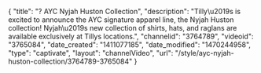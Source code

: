 {
    "title": "? AYC Nyjah Huston Collection",
    "description": "Tilly\u2019s is excited to announce the AYC signature apparel line, the Nyjah Huston collection! Nyjah\u2019s new collection of shirts, hats, and raglans are available exclusively at Tillys locations.",
    "channelid": "3764789",
    "videoid": "3765084",
    "date_created": "1411077185",
    "date_modified": "1470244958",
    "type": "captivate",
    "layout": "channelVideo",
    "url": "\/style\/ayc-nyjah-huston-collection\/3764789-3765084"
}